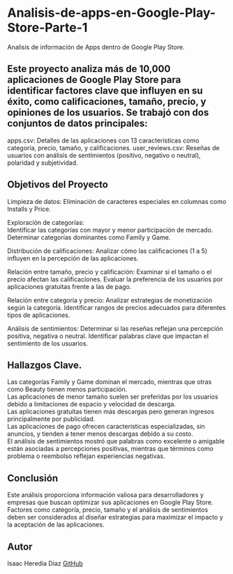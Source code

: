 # Analisis-de-apps-en-Google-Play-Store-Parte-1
Analisis de información de Apps dentro de Google Play Store.

## Este proyecto analiza más de 10,000 aplicaciones de Google Play Store para identificar factores clave que influyen en su éxito, como calificaciones, tamaño, precio, y opiniones de los usuarios. Se trabajó con dos conjuntos de datos principales:
apps.csv: Detalles de las aplicaciones con 13 características como categoría, precio, tamaño, y calificaciones.
user_reviews.csv: Reseñas de usuarios con análisis de sentimientos (positivo, negativo o neutral), polaridad y subjetividad.

## Objetivos del Proyecto
Limpieza de datos:
Eliminación de caracteres especiales en columnas como Installs y Price.                                                     

Exploración de categorías:                                                                                                          
Identificar las categorías con mayor y menor participación de mercado.                                                             
Determinar categorías dominantes como Family y Game.                                                                       

Distribución de calificaciones:
Analizar cómo las calificaciones (1 a 5) influyen en la percepción de las aplicaciones.

Relación entre tamaño, precio y calificación:
Examinar si el tamaño o el precio afectan las calificaciones.
Evaluar la preferencia de los usuarios por aplicaciones gratuitas frente a las de pago.

Relación entre categoría y precio:
Analizar estrategias de monetización según la categoría.
Identificar rangos de precios adecuados para diferentes tipos de aplicaciones.

Análisis de sentimientos:
Determinar si las reseñas reflejan una percepción positiva, negativa o neutral.
Identificar palabras clave que impactan el sentimiento de los usuarios.

## Hallazgos Clave.
Las categorías Family y Game dominan el mercado, mientras que otras como Beauty tienen menos participación.                                                                               
Las aplicaciones de menor tamaño suelen ser preferidas por los usuarios debido a limitaciones de espacio y velocidad de descarga.                            
Las aplicaciones gratuitas tienen más descargas pero generan ingresos principalmente por publicidad.                                                                                    
Las aplicaciones de pago ofrecen características especializadas, sin anuncios, y tienden a tener menos descargas debido a su costo.                                                        
El análisis de sentimientos mostró que palabras como excelente o amigable están asociadas a percepciones positivas, mientras que términos como problema o reembolso reflejan experiencias negativas.

## Conclusión
Este análisis proporciona información valiosa para desarrolladores y empresas que buscan optimizar sus aplicaciones en Google Play Store. Factores como categoría, precio, tamaño y el análisis de sentimientos deben ser considerados al diseñar estrategias para maximizar el impacto y la aceptación de las aplicaciones.

## Autor
Isaac Heredia Diaz
[GitHub](https://github.com/IsaacHD86)
